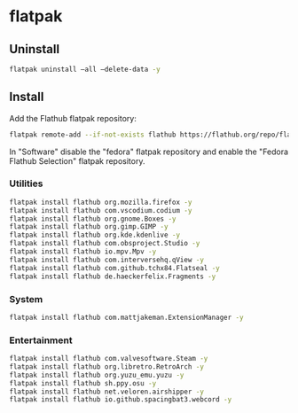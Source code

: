 # flatpak

## Uninstall

```bash
flatpak uninstall —all —delete-data -y
```

## Install

Add the Flathub flatpak repository:

```bash
flatpak remote-add --if-not-exists flathub https://flathub.org/repo/flathub.flatpakrepo
```

In "Software" disable the "fedora" flatpak repository and enable the "Fedora Flathub Selection" flatpak repository.

### Utilities

```bash
flatpak install flathub org.mozilla.firefox -y
flatpak install flathub com.vscodium.codium -y
flatpak install flathub org.gnome.Boxes -y
flatpak install flathub org.gimp.GIMP -y
flatpak install flathub org.kde.kdenlive -y
flatpak install flathub com.obsproject.Studio -y
flatpak install flathub io.mpv.Mpv -y
flatpak install flathub com.interversehq.qView -y
flatpak install flathub com.github.tchx84.Flatseal -y
flatpak install flathub de.haeckerfelix.Fragments -y
```

### System

```bash
flatpak install flathub com.mattjakeman.ExtensionManager -y
```

### Entertainment

```bash
flatpak install flathub com.valvesoftware.Steam -y
flatpak install flathub org.libretro.RetroArch -y
flatpak install flathub org.yuzu_emu.yuzu -y
flatpak install flathub sh.ppy.osu -y
flatpak install flathub net.veloren.airshipper -y
flatpak install flathub io.github.spacingbat3.webcord -y
```
